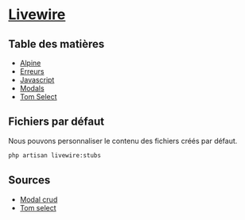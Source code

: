 # [Livewire](../readme.md)

## Table des matières

- [Alpine](alpine.md)
- [Erreurs](errors.md)
- [Javascript](javascript.md)
- [Modals](modal.md)
- [Tom Select](tomselect.md.md)

## Fichiers par défaut

Nous pouvons personnaliser le contenu des fichiers créés par défaut.

```bash
php artisan livewire:stubs
```

## Sources

* [Modal crud](https://www.youtube.com/watch?v=UNbacpkDqis&list=TLPQMjIwMjIwMjNwLk5OTD0dsw&index=14)
* [Tom select](https://tom-select.js.org/)
